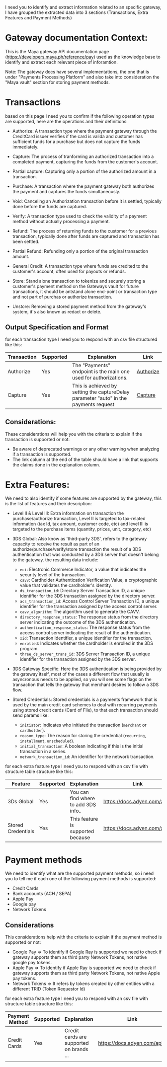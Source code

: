I need you to identify and extract information related to an specific gateway, I have grouped the extracted data into 3 sections 
(Transactions, Extra Features and Payment Methods) 

# Gateway documentation Context:

This is the Maya gateway API documentation page (https://developers.maya.ph/reference/pay) used as the  knowledge base to identify and extract each relevant piece of inforamtion.

Note: The gateway docs have several implementations, the one that is under "Payments Processing Platform" and also take into consideration the "Maya vault" section for storing payment methods.

# Transactions
based on this page I need you to confirm if the following operation types are supported, here are the operations and their definitions:

- Authorize:
A transaction type where the payment gateway through the CreditCard issuer verifies if the card is valida and customer has sufficient funds for a purchase but does not capture the funds immediately.

- Capture:
The process of tranforming an authorized transaction into a completed payment, capturing the funds from the customer's account.

- Partial capture:
Capturing only a portion of the authorized amount in a transaction.

- Purchase:
A transaction where the payment gateway both authorizes the payment and captures the funds simultaneously.

- Void: 
Canceling an Authorization transaction before it is settled, typically done before the funds are captured.

- Verify:
A transaction type used to check the validity of a payment method without actually processing a payment.

- Refund: 
The process of returning funds to the customer for a previous transaction, typically done after funds are captured and transaction has been settled.

- Partial Refund: 
Refunding only a portion of the original transaction amount.

- General Credit: 
A transaction type where funds are credited to the customer's account, often used for payouts or refunds.

- Store: 
Stand alone transaction to tokenize and securely storing a customer's payment method on the Gateways vault for future transactions, it should be antstand alone end-point or transaction type and not part of purchas or authorize transaction.

- Unstore: 
Removing a stored payment method from the gateway's system, it's also known as redact or delete.

## Output Specification and Format

for each transaction type I need you to respond with an csv file structured like this:


| Transaction | Supported | Explanation                                                                           | Link                          |
|-------------|-----------|---------------------------------------------------------------------------------------|-------------------------------|
| Authorize   | Yes       | The "Payments" endpoint is the main one used for authorizations.                      | [Authorize](https://docs.adyen.com/api...) |
| Capture     | Yes       | This is achieved by setting the captureDelay parameter "auto" in the payments request | [Capture](https://docs.adyen.com/api...)   |

## Considerations:

These considerations will help you with the criteria to explain if the transaction is supported or not:

* Be aware of deprecated warnings or any other warning when analyzing if a transaction is supported.
* The link column at the end of the table should have a link that supports the claims done in the explanation column.

# Extra Features:
We need to also identify if some features are supported by the gateway, this is the list of features and their description:

- Level II &  Level III:
Extra information on transaction the purchase/authorize transaction, Level II is targeted to tax-related information (tax Id, tax amount, customer code, etc) and level III is targeted to the purchase items (quantity, prices, unit, category, etc)

- 3DS Global:
Also know as 'third-party 3DS', refers to the gateway capacity to receive the result as part of an authorize/purchase/verify/store transaction the result of a 3DS authentication that was conducted by a 3DS server that doesn't belong to the gateway. the resulting data include:

    * `eci`: Electronic Commerce Indicator, a value that indicates the security level of the transaction.
    * `cavv`: Cardholder Authentication Verification Value, a cryptographic value that validates the cardholder's identity.
    * `ds_transaction_id`: Directory Server Transaction ID, a unique identifier for the 3DS transaction assigned by the directory server.
    * `acs_transaction_id`: Access Control Server Transaction ID, a unique identifier for the transaction assigned by the access control server.
    * `cavv_algorithm`: The algorithm used to generate the CAVV.
    * `directory_response_status`: The response status from the directory server indicating the outcome of the 3DS authentication.
    * `authentication_response_status`: The response status from the access control server indicating the result of the authentication.
    * `xid`: Transaction Identifier, a unique identifier for the transaction.
    * `enrolled`: Indicates whether the cardholder is enrolled in the 3DS program.
    * `three_ds_server_trans_id`: 3DS Server Transaction ID, a unique identifier for the transaction assigned by the 3DS server.

- 3DS Gateway Specific:
Here the 3DS authentication is being provided by the gateway itself, most of the cases a different flow that usually is asyncronous needs to
be applied, so you will see some flags on the transaction that tells the gateway that merchant desires to follow a 3DS flow.

- Stored Credentials:
Stored credentials is a payments framework that is used by the main credit card schemes to deal with recurring payments using stored credit cards (Card of File), to that each transaction should send params like:

   * `initiator`: Indicates who initiated the transaction (`merchant` or `cardholder`).
   * `reason_type`: The reason for storing the credential (`recurring`, `installment`, `unscheduled`).
   * `initial_transaction`: A boolean indicating if this is the initial transaction in a series.
   * `network_transaction_id`: An identifier for the network transaction.

for each extra feature type I need you to respond with an csv file with structure table structure like this:

| Feature            | Supported | Explanation                          | Link                          |
|--------------------|-----------|--------------------------------------|-------------------------------|
| 3Ds Global         | Yes       | You can find where to add 3DS info.. | https://docs.adyen.com/api... |
| Stored Credentials | Yes       | This feature is supported because    | https://docs.adyen.com/api..  |


# Payment methods

We need to identify what are the supported payment methods, so i need you to tell me if each one of the following payment methods is supported:

- Credit Cards
- Bank accounts (ACH / SEPA)
- Apple Pay
- Google pay
- Network Tokens

## Considerations

This considerations help with the criteria to explain if the payment method is supported or not:

* Google Pay => To identify if Google Ray is supported we need to check if gateway supports them as third party Network Tokens, not native google pay tokens.
* Apple Pay => To identify if Apple Ray is supported we need to check if gateway supports them as third party Network Tokens, not native Apple pay tokens.
* Network Tokens => It refers by tokens created by other entities with a different TRID (Token Requestor Id)

for each extra feature type I need you to respond with an csv file with structure table structure like this:

| Payment Method | Supported | Explanation                              | Link                          |
| -------------- | --------- | ---------------------------------------- | ----------------------------- |
| Credit Cards   | Yes       | Credit cards are supported on brands ... | https://docs.adyen.com/api... |
|                |           |                                          |                               |
